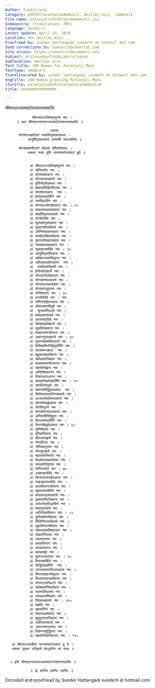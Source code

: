 ```yaml
---
Author: Traditional
Category: aShTottarashatanAmAvalI, deities_misc, nAmAvalI
File name: patanjaliaShTottaranAmAvali.itx
Indexextra: (Translation, PDF)
Language: Sanskrit
Latest update: April 14, 2014
Location: doc_deities_misc
Proofread by: sunder hattangadi sunderh at hotmail dot com
Send corrections to: Sanskrit@cheerful.com
Site access: https://sanskritdocuments.org
Subject: philosophy/hinduism/religion
Sublocation: deities_misc
Text title: 108 Names for Patanjali Muni
Texttype: nAmAvalI
Transliterated by: sunder hattangadi sunderh at hotmail dot com
engtitle: 108 Names praising Patanjali Muni
itxtitle: patanjalyaShTottarashatanAmAvaliH
title: पतञ्जल्यष्टोत्तरशतनामावलिः

---
```

  
 श्रीमत्पतञ्जल्यष्टोत्तरशतनामावलिः   
                 
                श्रीमत्पतञ्जलिमहामुनये नमः ।  
         ॥ अथ श्रीमद्भगवत्पतञ्जल्यष्टोत्तरशतनामावलिः ॥  
  
                        ध्यानम्  
          योगशास्त्रप्रणेतारं शब्दविद्याप्रकाशकम् ।  
              आयुर्विद्याप्रवक्तारं प्रणमामि पतञ्जलिम् ॥  
  
          चेतःशब्दशरीराणां शोधकं देशिकोत्तमम् ।  
              भक्त्या नत्वा मुनिं नाम्नामष्टोत्तरशतं ब्रुवे ॥  
  
                 
               ॐ श्रीमत्पतञ्जलिमहामुनये नमः ।  
               ॐ योगिवर्याय नमः ।  
               ॐ योगोपदेशकाय नमः ।  
               ॐ योगपदव्याख्यात्रे नमः ।  
               ॐ वृत्तिभेदबोधकाय नमः ।  
               ॐ ईश्वरप्रणिहितचित्ताय नमः ।  
               ॐ प्रणवोपासकाय  नमः ।  
               ॐ प्रणवतत्त्वदर्शिने नमः ।  
               ॐ जपविधायिने नमः ।  
               ॐ योगसाधनोपदेशकाय नमः । १०  
               ॐ शब्दतत्त्वप्रकाशकाय नमः ।  
               ॐ शब्दविद्याफलवक्त्रे नमः ।  
               ॐ वाग्योगविदे नमः ।  
               ॐ श्रुत्यर्थानुग्राहकाय नमः ।  
               ॐ सूत्रवाक्यार्थसेतवे नमः ।  
               ॐ धर्मनियमावगमकाय नमः ।  
               ॐ शब्दोपलब्धिदर्शकाय नमः ।  
               ॐ दृष्टान्तोपकल्पकाय नमः ।  
               ॐ न्यायकदम्बाख्यात्रे नमः ।  
               ॐ सूत्राक्षरमर्मविदे नमः । २०  
               ॐ आयुर्विद्यादेशिकाय नमः ।  
               ॐ क्लेशपञ्चकविदूराय नमः ।  
               ॐ अविद्यापदशोधकाय  नमः ।  
               ॐ  कर्मफलनिवृत्त्यै नमः ।  
               ॐ हेयोपादेयज्ञात्रे नमः ।  
               ॐ योगाङ्गोपदेशकाय नमः ।  
               ॐ योगाङ्गफलवक्त्रे नमः ।  
               ॐ योगसाधनसन्देशाय नमः ।  
               ॐ योगपथानुवृत्ताय नमः ।  
               ॐ योगीश्वराय नमः । ३०  
               ॐ वाग्दोषविदे नमः । नमः  
               ॐ पाणिन्याहितभावाय नमः ।  
               ॐ लोकभाषणविदुषे नमः ।  
               ॐ  श्रुत्यर्थाभिधात्रे नमः ।  
               ॐ शब्दलक्षणवक्त्रे नमः ।  
               ॐ गुरुलाघवविदे नमः ।  
               ॐ सर्वशाखाविज्ञात्रे नमः ।  
               ॐ सूत्रविवेचकाय नमः ।  
               ॐ शब्दग्रन्तोपजीव्याय नमः ।  
               ॐ अक्षरानुव्याख्यात्रे नमः । ४०  
               ॐ सूत्रानर्थक्यनिराकर्त्रे नमः ।  
               ॐ विशेषप्रतिपत्तिहेतुदर्शिने नमः ।  
               ॐ पदसम्बन्धज्ञाय  नमः ।  
               ॐ बहुकल्पप्रदर्शकाय नमः ।  
               ॐ सर्वलक्ष्याभिज्ञाय नमः ।  
               ॐ वाक्याशयवर्णनपराय नमः ।  
               ॐ सहस्रजिह्वाय नमः ।  
               ॐ आदिशेषावतरय नमः ।  
               ॐ विचारधाराधराय नमः ।  
               ॐ शब्दार्थभेदाभेददर्शिने नमः । ५०  
               ॐ समाधिभेदभृते नमः ।  
               ॐ प्रशान्तसिद्धिदायकाय  नमः ।  
               ॐ चित्तैकाग्रतापरिणामवक्त्रे नमः ।  
               ॐ अध्यासभेदनिरूपकाय नमः ।  
               ॐ योगभेदोपबृंहकाय नमः ।  
               ॐ योगविभूतये नमः ।  
               ॐ योगसोपानकल्पकाय नमः ।  
               ॐ अणिमादिसिद्धिद्दय नमः ।  
               ॐ कैवल्यपथदर्शिने नमः ।  
               ॐ वैराग्यहेतुबोधकाय नमः । ६०  
               ॐ मुनिश्रेष्ठाय नमः ।  
               ॐ मुनिवन्दिताय नमः ।  
               ॐ दोषत्रयापहर्त्रे नमः ।  
               ॐ गोनर्दीयाय नमः ।  
               ॐ गोणिकापुत्राय नमः ।  
               ॐ योगसूत्रकृते नमः ।  
               ॐ महाभाष्यनिर्मात्रे नमः ।  
               ॐ वैद्यशास्त्रप्रवर्तकाय नमः ।  
               ॐ व्याख्यानिपुणाय नमः ।  
               ॐ योगिगम्याय नमः । ७०  
               ॐ अखण्डार्थविदे नमः ।  
               ॐ क्रियास्वरूपबोधकाय नमः ।  
               ॐ सङ्ख्यातत्त्वविदे नमः ।  
               ॐ कालविभागदर्शकाय नमः ।  
               ॐ सूक्ष्मकालवेदिने नमः ।  
               ॐ कारकपदव्याख्यात्रे नमः ।  
               ॐ द्रव्यपदनिर्वाचकाय नमः ।  
               ॐ स्फोटभेदाभिधायिने नमः ।  
               ॐ शब्दगुणवक्त्रे नमः ।  
               ॐ ध्वनिभेददर्शकाय नमः । ८०  
               ॐ कुणिदर्शनाश्रिताय नमः ।  
               ॐ विधिनिपातार्थवक्त्रे नमः ।  
               ॐ सूक्ष्मविचारशीलाय नमः ।  
               ॐ लोकवाक्यविशारदाय नमः ।  
               ॐ लोकवन्दिताय नमः ।  
               ॐ ध्यानमग्नाय नमः ।  
               ॐ प्रसन्नचित्ताय नमः ।  
               ॐ प्रसन्नवदनाय नमः ।  
               ॐ प्रसन्नवपुषे नमः ।  
               ॐ पूतान्तःकरणाय नमः । ९०  
               ॐ कैवल्यदर्शिने नमः ।  
               ॐ सिद्धिभेददर्शिने  नमः ।  
               ॐ ध्यानस्वरूपाभिधायकाय नमः ।  
               ॐ चित्तसङ्करविदूराय नमः ।  
               ॐ चित्तप्रसादनदर्शकाय नमः ।  
               ॐ योगपटलाभिधात्रे नमः ।  
               ॐ क्लेशकर्मनिवर्तकाय नमः ।  
               ॐ स्वरूपस्थिताय नमः ।  
               ॐ परमकारुणिकाय नमः ।  
               ॐ विवेकख्यातये नमः । १००  
               ॐ महर्षये नमः ।  
               ॐ महायोगिने नमः ।  
               ॐ मोक्षपथदर्शकाय नमः ।  
               ॐ मुमुक्षुजनवन्दिताय नमः ।  
               ॐ अमोघफलदात्रे नमः ।  
               ॐ अतजनवत्सलाय नमः ।  
               ॐ त्रिकरणशुद्धिदाय नमः ।  
               ॐ महायोगीश्वरेश्वराय नमः । १०८  
                 
       ॐ श्रीपातञ्जलमिदं नाम्नामष्टोत्तरशतं तु ये ।  
       भक्त्या युक्ताः पठेयुस्ते प्राप्नुवन्ति परं पदम् ॥  
  
                 
      ॥ इति श्रीमद्भगवत्पतञ्जल्यष्टोत्तरशतनामावलिः ॥  
  
               ॥ ॐ शान्तिः शान्तिः शान्तिः ॥  
  
  
  
Encoded and proofread by Sunder Hattangadi sunderh at hotmail.com  
  
